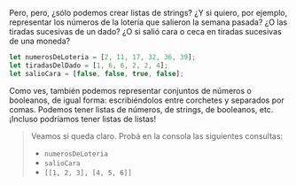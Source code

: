 Pero, pero, ¿sólo podemos crear listas de strings? ¿Y si quiero, por ejemplo, representar los números de la lotería que salieron la semana pasada? ¿O las tiradas sucesivas de un dado? ¿O si salió cara o ceca en tiradas sucesivas de una moneda? 

```javascript
let numerosDeLoteria = [2, 11, 17, 32, 36, 39];
let tiradasDelDado = [1, 6, 6, 2, 2, 4];
let salioCara = [false, false, true, false];
```

Como ves, también podemos representar conjuntos de números o booleanos, de igual forma: escribiéndolos entre corchetes y separados por comas. Podemos tener listas de números, de strings, de booleanos, etc. ¡Incluso podríamos tener listas de listas!

> Veamos si queda claro. Probá en la consola las siguientes consultas: 
> 
> * `numerosDeLoteria`
> * `salioCara`
> * `[[1, 2, 3], [4, 5, 6]]`



